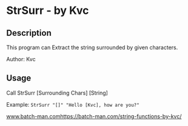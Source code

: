 
# StrSurr - by Kvc
## Description
This program can Extract the string surrounded by given characters.

Author: Kvc

## Usage
Call StrSurr [Surrounding Chars] [String]

Example: 
`StrSurr "[]" "Hello [Kvc], how are you?"`



www.batch-man.comhttps://batch-man.com/string-functions-by-kvc/
